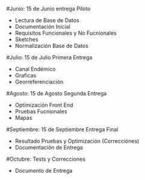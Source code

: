 #Junio: 15 de Junio entrega Piloto
  * Lectura de Base de Datos
  * Documentación Inicial
  * Requisitos Funcionales y No Fucnionales
  * Sketches
  * Normalización Base de Datos

#Julio: 15 de Julio Primera Entrega
  * Canal Endémico
  * Graficas
  * Georreferenciación

#Agosto: 15 de Agosto Segunda Entrega
  * Optimización Front End
  * Pruebas Fucnionales
  * Mapas

#Septiembre: 15 de Septiembre Entrega Final
  * Resultado Pruebas y Optimización (Correcciónes)
  * Documentación de Entrega

#Octubre: Tests y Correcciones
  * Documento de Entrega
